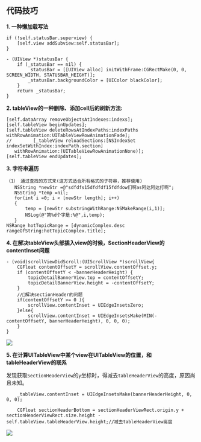 ## 代码技巧

**1. 一种懒加载写法**

```   
if (!self.statusBar.superview) {
    [self.view addSubview:self.statusBar];
}

- (UIView *)statusBar {
    if (_statusBar == nil) {
        _statusBar = [[UIView alloc] initWithFrame:CGRectMake(0, 0, SCREEN_WIDTH, STATUSBAR_HEIGHT)];
        _statusBar.backgroundColor = [UIColor blackColor];
    }
    return _statusBar;
}
```

**2. tableView的一种删除、添加cell后的刷新方法:**
```
[self.dataArray removeObjectsAtIndexes:indexs];
[self.tableView beginUpdates];
[self.tableView deleteRowsAtIndexPaths:indexPaths withRowAnimation:UITableViewRowAnimationFade];
//        [_tableView reloadSections:[NSIndexSet indexSetWithIndex:indexPath.section]
   withRowAnimation:(UITableViewRowAnimationNone)];
[self.tableView endUpdates];
```

**3. 字符串遍历**

```
（1） 通过查找的方式来(这方式适合所有格式的子符串，推荐使用)
   NSString *newStr =@"sdfdfs15dfdfdf15fdfdow们啊as阿达阿达打啊";
   NSString *temp =nil;
   for(int i =0; i < [newStr length]; i++)  
   {   
       temp = [newStr substringWithRange:NSMakeRange(i,1)];
       NSLog(@"第%d个字是:%@",i,temp);
   }  
NSRange hotTopicRange = [dynamicComplex.desc rangeOfString:hotTopicComplex.title];

```

**4. 在解决tableView头部插入view的时候，SectionHeaderView的contentInset问题**

```
- (void)scrollViewDidScroll:(UIScrollView *)scrollView{
    CGFloat contentOffsetY = scrollView.contentOffset.y;
    if (contentOffsetY < -bannerHeaderHeight) {
        topicDetailBannerView.top = contentOffsetY;
        topicDetailBannerView.height = -contentOffsetY;
    }
    //解决sectionHeader的问题
    if(contentOffsetY >= 0 ){
        scrollView.contentInset = UIEdgeInsetsZero;
    }else{
        scrollView.contentInset = UIEdgeInsetsMake(MIN(-contentOffsetY, bannerHeaderHeight), 0, 0, 0);
    }
}
```
![](http://oc98nass3.bkt.clouddn.com/2017-07-27-15011211526057.jpg)




**5. 在计算UITableView中某个view在UITableView的位置，和tableHeaderView的联系**


发现获取`SectionHeaderView`的`y`坐标时，得减去`tableHeaderView`的高度，原因尚且未知。

```
    _tableView.contentInset = UIEdgeInsetsMake(bannerHeaderHeight, 0, 0, 0);

    CGFloat sectionHeaderBottom = sectionHeaderViewRect.origin.y + sectionHeaderViewRect.size.height - self.tableView.tableHeaderView.height;//减去tableHeaderView高度
```

![](http://oc98nass3.bkt.clouddn.com/2017-07-28-15012486582998.jpg)

